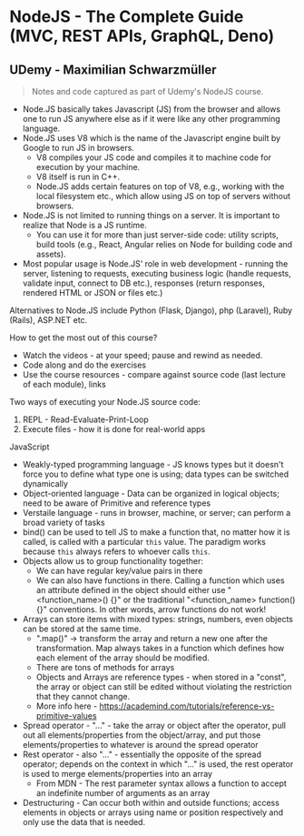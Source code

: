 # NodeJS - The Complete Guide (MVC, REST APIs, GraphQL, Deno)
## UDemy - Maximilian Schwarzmüller
> Notes and code captured as part of Udemy's NodeJS course.

* Node.JS basically takes Javascript (JS) from the browser and allows one to run JS anywhere else as if it were like any other programming language.
* Node.JS uses V8 which is the name of the Javascript engine built by Google to run JS in browsers.
    * V8 compiles your JS code and compiles it to machine code for execution by your machine.
    * V8 itself is run in C++.
    * Node.JS adds certain features on top of V8, e.g., working with the local filesystem etc., which allow using JS on top of servers without browsers.
* Node.JS is not limited to running things on a server. It is important to realize that Node is a JS runtime.
  * You can use it for more than just server-side code: utility scripts, build tools (e.g., React, Angular relies on Node for building code and assets).
* Most popular usage is Node.JS' role in web development - running the server, listening to requests, executing business logic (handle requests, validate input, connect to DB etc.), responses (return responses, rendered HTML or JSON or files etc.)

Alternatives to Node.JS include Python (Flask, Django), php (Laravel), Ruby (Rails), ASP.NET etc.

How to get the most out of this course?
* Watch the videos - at your speed; pause and rewind as needed.
* Code along and do the exercises
* Use the course resources - compare against source code (last lecture of each module), links

Two ways of executing your Node.JS source code:
1. REPL - Read-Evaluate-Print-Loop
2. Execute files - how it is done for real-world apps

JavaScript
* Weakly-typed programming language - JS knows types but it doesn't force you to define what type one is using; data types can be switched dynamically
* Object-oriented language - Data can be organized in logical objects; need to be aware of Primitive and reference types
* Verstaile language - runs in browser, machine, or server; can perform a broad variety of tasks
* bind() can be used to tell JS to make a function that, no matter how it is called, is called with a particular `this` value. The paradigm works because `this` always refers to whoever calls `this`.
* Objects allow us to group functionality together:
  * We can have regular key/value pairs in there
  * We can also have functions in there. Calling a function which uses an attribute defined in the object should either use "<function_name>() {}" or the traditional "<function_name> function() {}" conventions. In other words, arrow functions do not work!
* Arrays can store items with mixed types: strings, numbers, even objects can be stored at the same time.
  * ".map()" -> transform the array and return a new one after the transformation. Map always takes in a function which defines how each element of the array should be modified.
  * There are tons of methods for arrays
  * Objects and Arrays are reference types - when stored in a "const", the array or object can still be edited without violating the restriction that they cannot change.
  * More info here - https://academind.com/tutorials/reference-vs-primitive-values
* Spread operator - "..." - take the array or object after the operator, pull out all elements/properties from the object/array, and put those elements/properties to whatever is around the spread operator
* Rest operator - also "..." - essentially the opposite of the spread operator; depends on the context in which "..." is used, the rest operator is used to merge elements/properties into an array
  * From MDN - The rest parameter syntax allows a function to accept an indefinite number of arguments as an array
* Destructuring - Can occur both within and outside functions; access elements in objects or arrays using name or position respectively and only use the data that is needed.